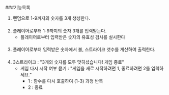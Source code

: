 ###기능목록
1. 랜덤으로 1-9까지의 숫자를 3개 생성한다.
####
2. 플레이어로부터 1-9까지의 숫자 3개를 입력받는다.
   - 플레이어로부터 입력받은 숫자의 유효성 검사를 실시한다
####
3. 플레이어로부터 입력받은 숫자에서 볼, 스트라이크 갯수를 계산하여 출력한다. 
####
4. 3스트라이크 : "3개의 숫자를 모두 맞히셨습니다! 게임 종료"
   - 게임 다시 시작 여부 묻기 :
        "게임을 새로 시작하려면 1, 종료하려면 2를 입력하세요."
        - 1 : 함수를 다시 호출하여 (1-3) 과정 반복
        - 2 : 종료